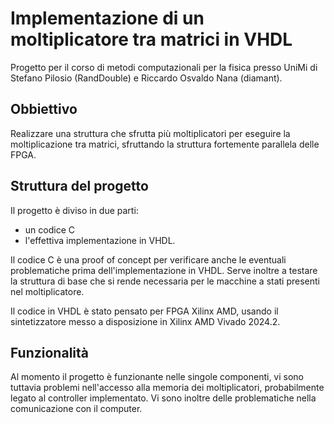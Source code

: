 # Implementazione di un moltiplicatore tra matrici in VHDL

Progetto per il corso di metodi computazionali per la fisica presso UniMi di Stefano Pilosio (RandDouble) e Riccardo Osvaldo Nana (diamant).

## Obbiettivo

Realizzare una struttura che sfrutta più moltiplicatori per eseguire la moltiplicazione tra matrici, sfruttando la struttura fortemente parallela delle FPGA.

## Struttura del progetto

Il progetto è diviso in due parti: 
- un codice C
- l'effettiva implementazione in VHDL.

Il codice C è una proof of concept per verificare anche le eventuali problematiche prima dell'implementazione in VHDL.
Serve inoltre a testare la struttura di base che si rende necessaria per le macchine a stati presenti nel moltiplicatore.

Il codice in VHDL è stato pensato per FPGA Xilinx AMD, usando il sintetizzatore messo a disposizione in Xilinx AMD Vivado 2024.2.

## Funzionalità

Al momento il progetto è funzionante nelle singole componenti, vi sono tuttavia problemi nell'accesso alla memoria dei moltiplicatori, probabilmente legato al controller implementato.
Vi sono inoltre delle problematiche nella comunicazione con il computer.


